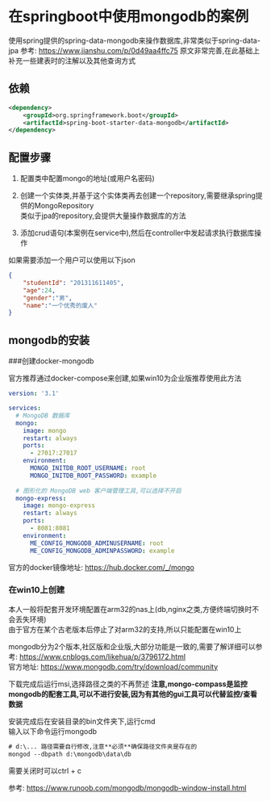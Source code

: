 # 在springboot中使用mongodb的案例

使用spring提供的spring-data-mongodb来操作数据库,非常类似于spring-data-jpa
参考: https://www.jianshu.com/p/0d49aa4ffc75
原文非常完善,在此基础上补充一些建表时的注解以及其他查询方式

## 依赖
```xml
<dependency>
    <groupId>org.springframework.boot</groupId>
    <artifactId>spring-boot-starter-data-mongodb</artifactId>
</dependency>
```

## 配置步骤

1. 配置类中配置mongo的地址(或用户名密码)

2. 创建一个实体类,并基于这个实体类再去创建一个repository,需要继承spring提供的MongoRepository  
   类似于jpa的repository,会提供大量操作数据库的方法
   
3. 添加crud语句(本案例在service中),然后在controller中发起请求执行数据库操作

如果需要添加一个用户可以使用以下json

```json
{
    "studentId": "201311611405",
    "age":24,
    "gender":"男",
    "name":"一个优秀的废人"
}
```

## mongodb的安装

###创建docker-mongodb

官方推荐通过docker-compose来创建,如果win10为企业版推荐使用此方法  

```yaml
version: '3.1'

services:
  # MongoDB 数据库
  mongo:
    image: mongo
    restart: always
    ports:
      - 27017:27017
    environment:
      MONGO_INITDB_ROOT_USERNAME: root
      MONGO_INITDB_ROOT_PASSWORD: example
  
  # 图形化的 MongoDB web 客户端管理工具,可以选择不开启
  mongo-express:
    image: mongo-express
    restart: always
    ports:
      - 8081:8081
    environment:
      ME_CONFIG_MONGODB_ADMINUSERNAME: root
      ME_CONFIG_MONGODB_ADMINPASSWORD: example

```

官方的docker镜像地址: https://hub.docker.com/_/mongo

### 在win10上创建

本人一般将配套开发环境配置在arm32的nas上(db,nginx之类,方便终端切换时不会丢失环境)  
由于官方在某个古老版本后停止了对arm32的支持,所以只能配置在win10上  

mongodb分为2个版本,社区版和企业版,大部分功能是一致的,需要了解详细可以参考: https://www.cnblogs.com/likehua/p/3796172.html  
官方地址: https://www.mongodb.com/try/download/community  

下载完成后运行msi,选择路径之类的不再赘述
**注意,mongo-compass是监控mongodb的配套工具,可以不进行安装,因为有其他的gui工具可以代替监控/查看数据**  

安装完成后在安装目录的bin文件夹下,运行cmd  
输入以下命令运行mongodb

```vb
# d:\... 路径需要自行修改,注意**必须**确保路径文件夹是存在的
mongod --dbpath d:\mongodb\data\db
```

需要关闭时可以ctrl + c

参考:  https://www.runoob.com/mongodb/mongodb-window-install.html
